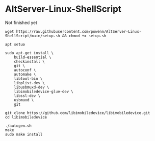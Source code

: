 # AltServer-Linux-ShellScript

Not finished yet
```
wget https://raw.githubusercontent.com/powenn/AltServer-Linux-ShellScript/main/setup.sh && chmod +x setup.sh
```
`apt setuo`
```
sudo apt-get install \
	build-essential \
	checkinstall \
	git \
	autoconf \
	automake \
	libtool-bin \
	libplist-dev \
	libusbmuxd-dev \
	libimobiledevice-glue-dev \
	libssl-dev \
	usbmuxd \
	git 
  ```
  ```
  git clone https://github.com/libimobiledevice/libimobiledevice.git
cd libimobiledevice
```
```
./autogen.sh
make
sudo make install
```
